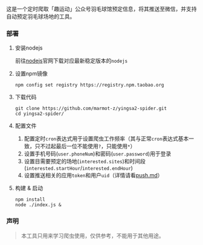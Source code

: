 这是一个定时爬取「趣运动」公众号羽毛球馆预定信息，将其推送至微信，并支持自动预定羽毛球场地的工具。

### 部署

1. 安装nodejs

   前往[nodejs](https://nodejs.org/en/download/)官网下载对应最新稳定版本的`nodejs`

2. 设置npm镜像

   ```
   npm config set registry https://registry.npm.taobao.org
   ```

3. 下载代码

   ```
   git clone https://github.com/marmot-z/yingsa2-spider.git
   cd yingsa2-spider/
   ```

4. 配置文件

   1. 配置定时`cron`表达式用于设置爬虫工作频率（其与正常`cron`表达式基本一致，只不过起最后一位不能使用`?`，只能使用`*`）
   2. 设置手机号码(`user.phoneNum`)和密码(`user.password`)用于登录
   3. 设置目需要预定的场地(`interested.sites`)和时间段(`interested.startHour`/`interested.endHour`)
   4. 设置推送相关的应用`token`和用户`uid`（详情请看[push.md](./push.md)）

5. 构建 & 启动

   ```
   npm install
   node ./index.js &
   ```

### 声明

> 本工具只用来学习爬虫使用，仅供参考，不能用于其他用途。
